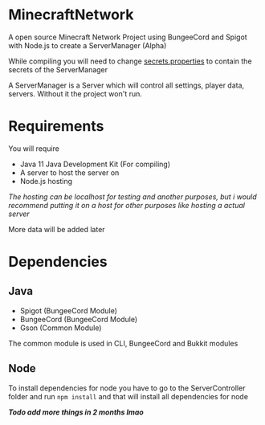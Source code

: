 # MinecraftNetwork

A open source Minecraft Network Project using BungeeCord and Spigot with Node.js to create a ServerManager (Alpha)

While compiling you will need to change [secrets.properties](Common/src/secrets.properties) to contain the secrets of the ServerManager

A ServerManager is a Server which will control all settings, player data, servers. Without it the project won't run.

# Requirements

You will require

 - Java 11 Java Development Kit (For compiling)
 - A server to host the server on
 - Node.js hosting

*The hosting can be localhost for testing and another purposes, but i would recommend putting it on a host for other purposes like hosting a actual server*

More data will be added later

# Dependencies

## Java

 - Spigot (BungeeCord Module)
 - BungeeCord (BungeeCord Module)
 - Gson (Common Module)

 The common module is used in CLI, BungeeCord and Bukkit modules

 ## Node

 To install dependencies for node you have to go to the ServerController folder and run `npm install` and that will install all dependencies for node


 ***Todo add more things in 2 months lmao***